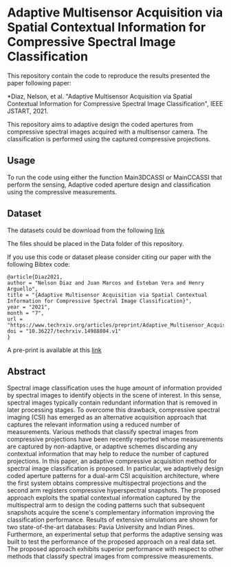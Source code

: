 # Adaptive Multisensor Acquisition via Spatial Contextual Information for Compressive Spectral Image Classification

This repository contain the code to reproduce the results presented the paper following paper:

*Diaz, Nelson, et al. "Adaptive Multisensor Acquisition via Spatial Contextual Information for Compressive Spectral Image Classification", IEEE JSTART, 2021.



This repository aims to adaptive design the coded apertures from compressive spectral images acquired with a multisensor camera. The classification is performed using the captured compressive projections.

## Usage

To run the code using either the function Main3DCASSI or MainCCASSI that perform the sensing, Adaptive coded aperture design and classification using the compressive measurements.

## Dataset

The datasets could be download from the following [link](http://www.ehu.eus/ccwintco/index.php/Hyperspectral_Remote_Sensing_Scenes)

The files should be placed in the Data folder of this repository.

If you use this code or dataset please consider citing our paper with the following Bibtex code:

```
@article{Diaz2021,
author = "Nelson Diaz and Juan Marcos and Esteban Vera and Henry Arguello",
title = "{Adaptive Multisensor Acquisition via Spatial Contextual Information for Compressive Spectral Image Classification}",
year = "2021",
month = "7",
url = "https://www.techrxiv.org/articles/preprint/Adaptive_Multisensor_Acquisition_via_Spatial_Contextual_Information_for_Compressive_Spectral_Image_Classification/14988804",
doi = "10.36227/techrxiv.14988804.v1"
}
```

A pre-print is available at this [link](https://www.techrxiv.org/articles/preprint/Adaptive_Multisensor_Acquisition_via_Spatial_Contextual_Information_for_Compressive_Spectral_Image_Classification/14988804)

## Abstract

Spectral image classification uses the huge amount of information provided by spectral images to identify objects in the scene of interest. In this sense, spectral images typically contain redundant information that is removed in later processing stages. To overcome this drawback, compressive spectral imaging (CSI) has emerged as an alternative acquisition approach that captures the relevant information using a reduced number of measurements. Various methods that classify spectral images from compressive projections have been recently reported whose measurements are captured by non-adaptive, or adaptive schemes discarding any contextual information that may help to reduce the number of captured projections. In this paper, an adaptive compressive acquisition method for spectral image classification is proposed. In particular, we adaptively design coded aperture patterns for a dual-arm CSI acquisition architecture, where the first system obtains compressive multispectral projections and the second arm registers compressive hyperspectral snapshots. The proposed approach exploits the spatial contextual information captured by the multispectral arm to design the coding patterns such that subsequent snapshots acquire the scene's complementary information improving the classification performance. Results of extensive simulations are shown for two state-of-the-art databases: Pavia University and Indian Pines. Furthermore, an experimental setup that performs the adaptive sensing was built to test the performance of the proposed approach on a real data set. The proposed approach exhibits superior performance with respect to other methods that classify spectral images from compressive measurements.
